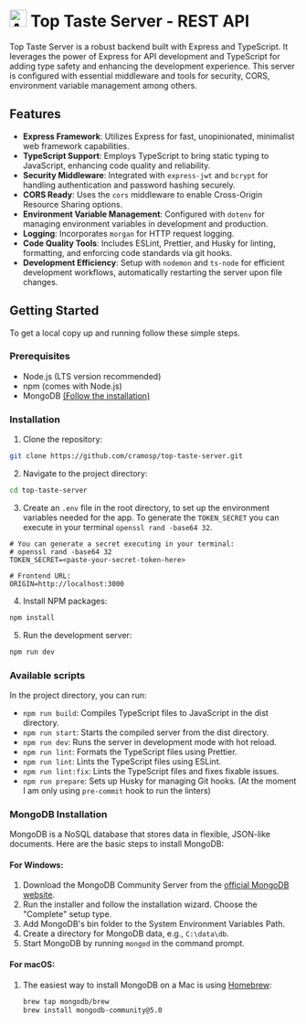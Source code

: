 # <img src="public/toptastelogo.png" alt="App Icon" width="30" height="30"/> Top Taste Server - REST API

Top Taste Server is a robust backend built with Express and TypeScript. It leverages the power of Express for API development and TypeScript for adding type safety and enhancing the development experience. This server is configured with essential middleware and tools for security, CORS, environment variable management among others.

## Features

- **Express Framework**: Utilizes Express for fast, unopinionated, minimalist web framework capabilities.
- **TypeScript Support**: Employs TypeScript to bring static typing to JavaScript, enhancing code quality and reliability.
- **Security Middleware**: Integrated with `express-jwt` and `bcrypt` for handling authentication and password hashing securely.
- **CORS Ready**: Uses the `cors` middleware to enable Cross-Origin Resource Sharing options.
- **Environment Variable Management**: Configured with `dotenv` for managing environment variables in development and production.
- **Logging**: Incorporates `morgan` for HTTP request logging.
- **Code Quality Tools**: Includes ESLint, Prettier, and Husky for linting, formatting, and enforcing code standards via git hooks.
- **Development Efficiency**: Setup with `nodemon` and `ts-node` for efficient development workflows, automatically restarting the server upon file changes.

## Getting Started

To get a local copy up and running follow these simple steps.

### Prerequisites

- Node.js (LTS version recommended)
- npm (comes with Node.js)
- MongoDB [(Follow the installation)](#mongodb-installation)

### Installation

1. Clone the repository:

```bash
git clone https://github.com/cramosp/top-taste-server.git
```

2. Navigate to the project directory:

```bash
cd top-taste-server
```

3. Create an `.env` file in the root directory, to set up the environment variables needed for the app.
   To generate the `TOKEN_SECRET` you can execute in your terminal `openssl rand -base64 32`.

```
# You can generate a secret executing in your terminal:
# openssl rand -base64 32
TOKEN_SECRET=<paste-your-secret-token-here>

# Frontend URL:
ORIGIN=http://localhost:3000
```

4. Install NPM packages:

```bash
npm install
```

5. Run the development server:

```bash
npm run dev
```

### Available scripts

In the project directory, you can run:

- `npm run build`: Compiles TypeScript files to JavaScript in the dist directory.
- `npm run start`: Starts the compiled server from the dist directory.
- `npm run dev`: Runs the server in development mode with hot reload.
- `npm run lint`: Formats the TypeScript files using Prettier.
- `npm run lint`: Lints the TypeScript files using ESLint.
- `npm run lint:fix`: Lints the TypeScript files and fixes fixable issues.
- `npm run prepare`: Sets up Husky for managing Git hooks. (At the moment I am only using `pre-commit` hook to run the linters)

### MongoDB Installation

MongoDB is a NoSQL database that stores data in flexible, JSON-like documents. Here are the basic steps to install MongoDB:

#### For Windows:

1. Download the MongoDB Community Server from the [official MongoDB website](https://www.mongodb.com/try/download/community).
2. Run the installer and follow the installation wizard. Choose the "Complete" setup type.
3. Add MongoDB's bin folder to the System Environment Variables Path.
4. Create a directory for MongoDB data, e.g., `C:\data\db`.
5. Start MongoDB by running `mongod` in the command prompt.

#### For macOS:

1. The easiest way to install MongoDB on a Mac is using [Homebrew](https://brew.sh/):
   ```bash
   brew tap mongodb/brew
   brew install mongodb-community@5.0
   ```
